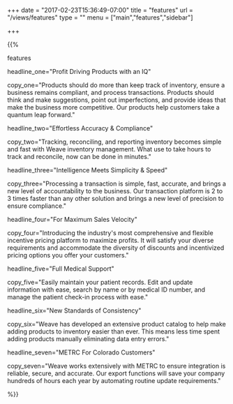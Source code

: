 +++
date = "2017-02-23T15:36:49-07:00"
title = "features"
url   = "/views/features"
type = ""
menu = ["main","features","sidebar"]

+++

{{%

  features

  headline_one="Profit Driving Products with an IQ"

  copy_one="Products should do more than keep track of inventory, ensure a business remains compliant, and process transactions. Products should think and make suggestions, point out imperfections, and provide ideas that make the business more competitive. Our products help customers take a quantum leap forward."

  headline_two="Effortless Accuracy & Compliance"

  copy_two="Tracking, reconciling, and reporting inventory becomes simple and fast with Weave inventory management. What use to take hours to track and reconcile, now can be done in minutes."

  headline_three="Intelligence Meets Simplicity & Speed"

  copy_three="Processing a transaction is simple, fast, accurate, and brings a new level of accountability to the business. Our transaction platform is 2 to 3 times faster than any other solution and brings a new level of precision to ensure compliance."

  headline_four="For Maximum Sales Velocity"

  copy_four="Introducing the industry's most comprehensive and flexible incentive pricing platform to maximize profits. It will satisfy your diverse requirements and accommodate the diversity of discounts and incentivized pricing options you offer your customers."

  headline_five="Full Medical Support"

  copy_five="Easily maintain your patient records. Edit and update information with ease, search by name or by medical ID number, and manage the patient check-in process with ease."

  headline_six="New Standards of Consistency"

  copy_six="Weave has developed an extensive product catalog to help make adding products to inventory easier than ever. This means less time spent adding products manually eliminating data entry errors."

  headline_seven="METRC For Colorado Customers"

  copy_seven="Weave works extensively with METRC to ensure integration is reliable, secure, and accurate. Our export functions will save your company hundreds of hours each year by automating routine update requirements."

 %}}
